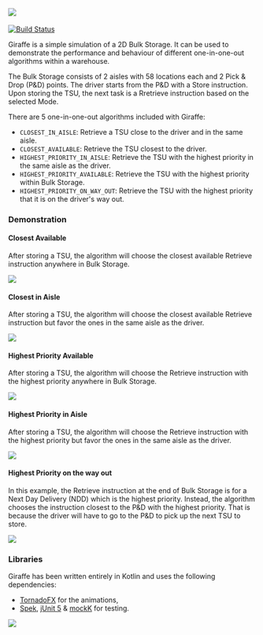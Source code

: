 ![](https://i.imgur.com/ggO3unV.png)
---
[![Build Status](https://travis-ci.org/george-kampanos/giraffe.svg?branch=master)](https://travis-ci.org/george-kampanos/giraffe)

Giraffe is a simple simulation of a 2D Bulk Storage. It can be used to demonstrate the performance and behaviour of different one-in-one-out algorithms within a warehouse.

The Bulk Storage consists of 2 aisles with 58 locations each and 2 Pick & Drop (P&D) points. The driver starts from the P&D with a Store instruction. Upon storing the TSU, the next task is a Rretrieve instruction based on the selected Mode.

There are 5 one-in-one-out algorithms included with Giraffe: 
- `CLOSEST_IN_AISLE`: Retrieve a TSU close to the driver and in the same aisle.
- `CLOSEST_AVAILABLE`: Retrieve the TSU closest to the driver.
- `HIGHEST_PRIORITY_IN_AISLE`: Retrieve the TSU with the highest priority in the same aisle as the driver.
- `HIGHEST_PRIORITY_AVAILABLE`: Retrieve the TSU with the highest priority within Bulk Storage. 
- `HIGHEST_PRIORITY_ON_WAY_OUT`: Retrieve the TSU with the highest priority that it is on the driver's way out.

### Demonstration

#### Closest Available
After storing a TSU, the algorithm will choose the closest available Retrieve instruction anywhere in Bulk Storage. 

![](https://media.giphy.com/media/x02KOzHSQYLaAVgxY5/giphy.gif)

#### Closest in Aisle
After storing a TSU, the algorithm will choose the closest available Retrieve instruction but favor the ones in the same aisle as the driver.

![](https://media.giphy.com/media/9xwLCJEpJ9v1BII0ko/giphy.gif)

#### Highest Priority Available
After storing a TSU, the algorithm will choose the Retrieve instruction with the highest priority anywhere in Bulk Storage.

![](https://media.giphy.com/media/35zMBNqSko71IQbwJi/giphy.gif)

#### Highest Priority in Aisle
After storing a TSU, the algorithm will choose the Retrieve instruction with the highest priority but favor the ones in the same aisle as the driver.

![](https://media.giphy.com/media/3IFCk1JPDGFg6xfyiS/giphy.gif)

#### Highest Priority on the way out
In this example, the Retrieve instruction at the end of Bulk Storage is for a Next Day Delivery (NDD) which is the highest priority. Instead, the algorithm chooses the instruction closest to the P&D with the highest priority. That is because the driver will have to go to the P&D to pick up the next TSU to store.

![](https://media.giphy.com/media/5vYsnbP6eFNazdTqyr/giphy.gif)


### Libraries
Giraffe has been written entirely in Kotlin and uses the following dependencies: 
- [TornadoFX](https://tornadofx.io/) for the animations,
- [Spek](http://spekframework.org), [jUnit 5](https://junit.org/junit5/) & [mockK](https://github.com/mockk/mockk) for testing.

![](https://i.imgur.com/Ol0BpK7.jpg)
